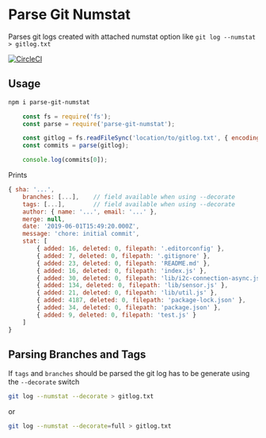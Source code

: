 # Parse Git Numstat

Parses git logs created with attached numstat option like `git log --numstat > gitlog.txt`

[![CircleCI](https://circleci.com/gh/codevey/parse-git-numstat.svg?style=svg)](https://circleci.com/gh/codevey/parse-git-numstat)

## Usage

```bash
npm i parse-git-numstat
```

```js
    const fs = require('fs');
    const parse = require('parse-git-numstat');

    const gitlog = fs.readFileSync('location/to/gitlog.txt', { encoding: 'utf-8' });
    const commits = parse(gitlog);

    console.log(commits[0]);
```

Prints

```js
{ sha: '...',
    branches: [...],    // field available when using --decorate
    tags: [...],        // field available when using --decorate
    author: { name: '...', email: '...' },
    merge: null,
    date: '2019-06-01T15:49:20.000Z',
    message: 'chore: initial commit',
    stat: [
        { added: 16, deleted: 0, filepath: '.editorconfig' },
        { added: 7, deleted: 0, filepath: '.gitignore' },
        { added: 23, deleted: 0, filepath: 'README.md' },
        { added: 16, deleted: 0, filepath: 'index.js' },
        { added: 30, deleted: 0, filepath: 'lib/i2c-connection-async.js' },
        { added: 134, deleted: 0, filepath: 'lib/sensor.js' },
        { added: 21, deleted: 0, filepath: 'lib/util.js' },
        { added: 4187, deleted: 0, filepath: 'package-lock.json' },
        { added: 34, deleted: 0, filepath: 'package.json' },
        { added: 9, deleted: 0, filepath: 'test.js' }
    ]
}
```

## Parsing Branches and Tags

If `tags` and `branches` should be parsed the git log has to be generate using the `--decorate` switch

```bash
git log --numstat --decorate > gitlog.txt
```

or

```bash
git log --numstat --decorate=full > gitlog.txt
```
